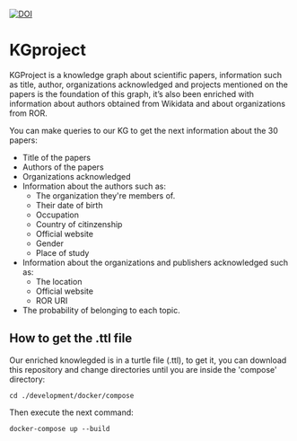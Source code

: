 [![DOI](https://zenodo.org/badge/596545346.svg)](https://zenodo.org/badge/latestdoi/596545346)
# KGproject

KGProject is a knowledge graph about scientific papers, information such
as title, author, organizations acknowledged and projects mentioned on
the papers is the foundation of this graph, it’s also been enriched with
information about authors obtained from Wikidata and about organizations
from ROR.

You can make queries to our KG to get the next information about the 30 papers:
- Title of the papers
- Authors of the papers
- Organizations acknowledged
- Information about the authors such as:
   - The organization they're members of.
   - Their date of birth
   - Occupation
   - Country of citinzenship
   - Official website
   - Gender
   - Place of study
- Information about the organizations and publishers acknowledged such as:
   - The location
   - Official website 
   - ROR URI 
- The probability of belonging to each topic.

## How to get the .ttl file
Our enriched knowlegded is in a turtle file (.ttl), to get it, you can download this repository and change directories until you are inside the 'compose' directory:

```
cd ./development/docker/compose

```
Then execute the next command:
```
docker-compose up --build

```
